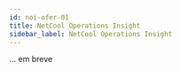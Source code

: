 ```yaml
---
id: noi-ofer-01
title: NetCool Operations Insight  
sidebar_label: NetCool Operations Insight
---
```

... em breve